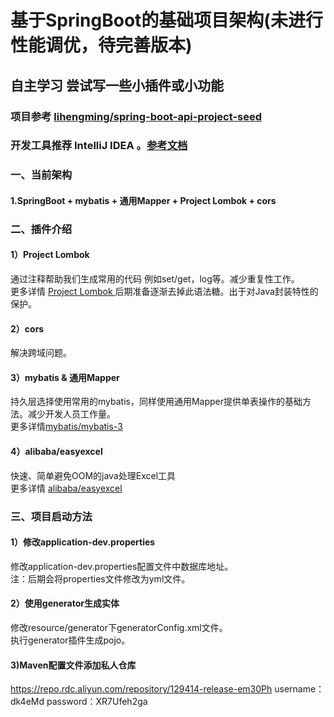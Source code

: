# 基于SpringBoot的基础项目架构(未进行性能调优，待完善版本)
## 自主学习 尝试写一些小插件或小功能
### 项目参考 [ lihengming/spring-boot-api-project-seed ](https://github.com/lihengming/spring-boot-api-project-seed "lihengming/spring-boot-api-project-seed")
### 开发工具推荐 IntelliJ IDEA 。[参考文档](http://wiki.jikexueyuan.com/project/intellij-idea-tutorial/ "IntelliJ IDEA")
### 一、当前架构
#### 1.SpringBoot + mybatis + 通用Mapper + Project Lombok + cors 
### 二、插件介绍
#### 1）Project Lombok
通过注释帮助我们生成常用的代码 例如set/get，log等。减少重复性工作。<br/>
更多详情 [ Project Lombok ](https://projectlombok.org/ "lombok插件")
后期准备逐渐去掉此语法糖。出于对Java封装特性的保护。
#### 2）cors
解决跨域问题。
#### 3）mybatis & 通用Mapper
持久层选择使用常用的mybatis，同样使用通用Mapper提供单表操作的基础方法。减少开发人员工作量。<br/>
更多详情[mybatis/mybatis-3](https://github.com/mybatis/mybatis-3 "mybatis/mybatis-3")
#### 4）alibaba/easyexcel
快速、简单避免OOM的java处理Excel工具<br/>
更多详情 [alibaba/easyexcel](https://github.com/alibaba/easyexcel)
###  三、项目启动方法
#### 1）修改application-dev.properties
修改application-dev.properties配置文件中数据库地址。<br/>
注：后期会将properties文件修改为yml文件。
#### 2）使用generator生成实体
修改resource/generator下generatorConfig.xml文件。<br/>
执行generator插件生成pojo。
#### 3)Maven配置文件添加私人仓库 
https://repo.rdc.aliyun.com/repository/129414-release-em30Ph
username：dk4eMd
password：XR7Ufeh2ga



